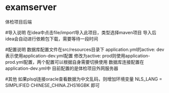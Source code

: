 # examserver
体检项目后端

#导入说明
在idea中点击file/import导入此项目，类型选择maven项目
导入后idea会自动进行依赖包下载，需要等待一段时间

#配置说明
数据库配置文件在src/resources目录下
application.yml的active: dev表示使用application-dev.yml配置
修改为active: prod则使用application-prod.yml配置，两个配置可以根据自身需要切换使用
数据库连接配置在application-dev.yml中
目前配置的是体检项目外网服务器

#其他
如果plsql连接oracle查看数据为中文乱码，则增加环境变量
NLS_LANG = SIMPLIFIED CHINESE_CHINA.ZHS16GBK  即可